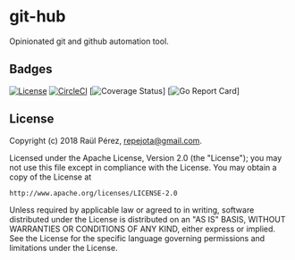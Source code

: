 # git-hub

Opinionated git and github automation tool.

## Badges

[![License][License-Image]][License-Url]
[![CircleCI](https://circleci.com/gh/repejota/git-hub.svg?style=svg)](https://circleci.com/gh/repejota/git-hub)
[![Coverage Status](https://coveralls.io/repos/github/repejota/issues2markdown/badge.svg?branch=master)]
[![Go Report Card](https://goreportcard.com/badge/github.com/repejota/issues2markdown)]

## License

Copyright (c) 2018 Raül Pérez, repejota@gmail.com.

Licensed under the Apache License, Version 2.0 (the "License");
you may not use this file except in compliance with the License.
You may obtain a copy of the License at

    http://www.apache.org/licenses/LICENSE-2.0

Unless required by applicable law or agreed to in writing, software
distributed under the License is distributed on an "AS IS" BASIS,
WITHOUT WARRANTIES OR CONDITIONS OF ANY KIND, either express or implied.
See the License for the specific language governing permissions and
limitations under the License.

[License-Url]: http://opensource.org/licenses/Apache
[License-Image]: https://img.shields.io/badge/License-Apache-blue.svg